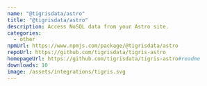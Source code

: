 ```yaml
---
name: "@tigrisdata/astro"
title: "@tigrisdata/astro"
description: Access NoSQL data from your Astro site.
categories:
  - other
npmUrl: https://www.npmjs.com/package/@tigrisdata/astro
repoUrl: https://github.com/tigrisdata/tigris-astro
homepageUrl: https://github.com/tigrisdata/tigris-astro#readme
downloads: 10
image: /assets/integrations/tigris.svg
---
```

